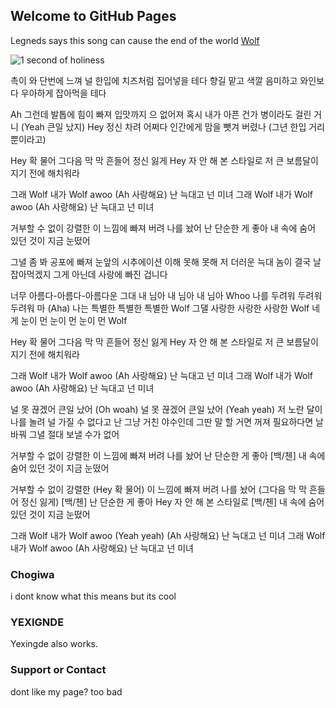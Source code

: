 ## Welcome to GitHub Pages

Legneds says this song can cause the end of the world [Wolf ](https://www.youtube.com/watch?v=gAal8xHfV0c)

![1 second of holiness](https://encrypted-tbn0.gstatic.com/images?q=tbn:ANd9GcQzAy1Q9bR6c48hVi47sypYLI2lKheuWSUCrgCvbFW2AdNYdZuyCQ)

 촉이 와 단번에 느껴
널 한입에 치즈처럼 집어넣을 테다
향길 맡고 색깔 음미하고
와인보다 우아하게 잡아먹을 테다

Ah 그런데 발톱에 힘이 빠져
입맛까지 으 없어져
혹시 내가 아픈 건가 병이라도 걸린 거니
(Yeah 큰일 났지) Hey 정신 차려
어쩌다 인간에게 맘을 뺏겨 버렸나
(그년 한입 거리뿐이라고)

Hey 확 물어
그다음 막 막 흔들어 정신 잃게
Hey 자 안 해 본 스타일로
저 큰 보름달이 지기 전에 해치워라

그래 Wolf 내가 Wolf awoo
(Ah 사랑해요) 난 늑대고 넌 미녀
그래 Wolf 내가 Wolf awoo
(Ah 사랑해요) 난 늑대고 넌 미녀

거부할 수 없이 강렬한
이 느낌에 빠져 버려 나를 놨어
난 단순한 게 좋아
내 속에 숨어 있던 것이 지금 눈떴어

그녈 좀 봐 공포에 빠져
눈앞의 시추에이션 이해 못해 못해
저 더러운 늑대 놈이 결국 날 잡아먹겠지
그게 아닌데 사랑에 빠진 겁니다

너무 아름다-아름다-아름다운
그대 내 님아 내 님아 내 님아 Whoo
나를 두려워 두려워 두려워 마 (Aha)
나는 특별한 특별한 특별한 Wolf
그댈 사랑한 사랑한 사랑한 Wolf
네게 눈이 먼 눈이 먼 눈이 먼 Wolf

Hey 확 물어
그다음 막 막 흔들어 정신 잃게
Hey 자 안 해 본 스타일로
저 큰 보름달이 지기 전에 해치워라

그래 Wolf 내가 Wolf awoo
(Ah 사랑해요) 난 늑대고 넌 미녀
그래 Wolf 내가 Wolf awoo
(Ah 사랑해요) 난 늑대고 넌 미녀

널 못 끊겠어 큰일 났어 (Oh woah)
널 못 끊겠어 큰일 났어 (Yeah yeah)
저 노란 달이 나를 놀려
널 가질 수 없다고
난 그냥 거친 야수인데
그딴 말 할 거면 꺼져
필요하다면 날 바꿔
그녈 절대 보낼 수가 없어

거부할 수 없이 강렬한
이 느낌에 빠져 버려 나를 놨어
난 단순한 게 좋아
[백/첸] 내 속에 숨어 있던 것이 지금 눈떴어

거부할 수 없이 강렬한
(Hey 확 물어)
이 느낌에 빠져 버려 나를 놨어
(그다음 막 막 흔들어 정신 잃게)
[백/첸] 난 단순한 게 좋아
Hey 자 안 해 본 스타일로
[백/첸] 내 속에 숨어 있던 것이 지금 눈떴어

그래 Wolf 내가 Wolf awoo (Yeah yeah)
(Ah 사랑해요) 난 늑대고 넌 미녀
그래 Wolf 내가 Wolf awoo
(Ah 사랑해요) 난 늑대고 넌 미녀

### Chogiwa

i dont know what this means but its cool

### YEXIGNDE
Yexingde also works. 

### Support or Contact

dont like my page? too bad
